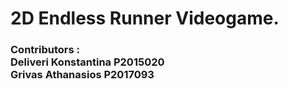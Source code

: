 # 2D Endless Runner Videogame.
### Contributors :<br>Deliveri Konstantina P2015020<br>Grivas Athanasios P2017093
